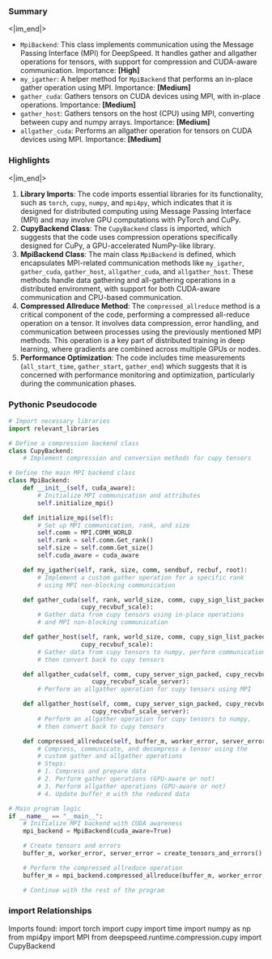

### Summary

<|im_end|>

* `MpiBackend`: This class implements communication using the Message Passing Interface (MPI) for DeepSpeed. It handles gather and allgather operations for tensors, with support for compression and CUDA-aware communication. Importance: **[High]**
* `my_igather`: A helper method for `MpiBackend` that performs an in-place gather operation using MPI. Importance: **[Medium]**
* `gather_cuda`: Gathers tensors on CUDA devices using MPI, with in-place operations. Importance: **[Medium]**
* `gather_host`: Gathers tensors on the host (CPU) using MPI, converting between cupy and numpy arrays. Importance: **[Medium]**
* `allgather_cuda`: Performs an allgather operation for tensors on CUDA devices using MPI. Importance: **[Medium]**

### Highlights

<|im_end|>

1. **Library Imports**: The code imports essential libraries for its functionality, such as `torch`, `cupy`, `numpy`, and `mpi4py`, which indicates that it is designed for distributed computing using Message Passing Interface (MPI) and may involve GPU computations with PyTorch and CuPy.
2. **CupyBackend Class**: The `CupyBackend` class is imported, which suggests that the code uses compression operations specifically designed for CuPy, a GPU-accelerated NumPy-like library.
3. **MpiBackend Class**: The main class `MpiBackend` is defined, which encapsulates MPI-related communication methods like `my_igather`, `gather_cuda`, `gather_host`, `allgather_cuda`, and `allgather_host`. These methods handle data gathering and all-gathering operations in a distributed environment, with support for both CUDA-aware communication and CPU-based communication.
4. **Compressed Allreduce Method**: The `compressed_allreduce` method is a critical component of the code, performing a compressed all-reduce operation on a tensor. It involves data compression, error handling, and communication between processes using the previously mentioned MPI methods. This operation is a key part of distributed training in deep learning, where gradients are combined across multiple GPUs or nodes.
5. **Performance Optimization**: The code includes time measurements (`all_start_time`, `gather_start`, `gather_end`) which suggests that it is concerned with performance monitoring and optimization, particularly during the communication phases.

### Pythonic Pseudocode

```python
# Import necessary libraries
import relevant_libraries

# Define a compression backend class
class CupyBackend:
    # Implement compression and conversion methods for cupy tensors

# Define the main MPI backend class
class MpiBackend:
    def __init__(self, cuda_aware):
        # Initialize MPI communication and attributes
        self.initialize_mpi()

    def initialize_mpi(self):
        # Set up MPI communication, rank, and size
        self.comm = MPI.COMM_WORLD
        self.rank = self.comm.Get_rank()
        self.size = self.comm.Get_size()
        self.cuda_aware = cuda_aware

    def my_igather(self, rank, size, comm, sendbuf, recbuf, root):
        # Implement a custom gather operation for a specific rank
        # using MPI non-blocking communication

    def gather_cuda(self, rank, world_size, comm, cupy_sign_list_packed, cupy_recvbuf_sign, cupy_worker_scale,
                    cupy_recvbuf_scale):
        # Gather data from cupy tensors using in-place operations
        # and MPI non-blocking communication

    def gather_host(self, rank, world_size, comm, cupy_sign_list_packed, cupy_recvbuf_sign, cupy_worker_scale,
                    cupy_recvbuf_scale):
        # Gather data from cupy tensors to numpy, perform communication,
        # then convert back to cupy tensors

    def allgather_cuda(self, comm, cupy_server_sign_packed, cupy_recvbuf_sign_server, cupy_server_scale,
                       cupy_recvbuf_scale_server):
        # Perform an allgather operation for cupy tensors using MPI

    def allgather_host(self, comm, cupy_server_sign_packed, cupy_recvbuf_sign_server, cupy_server_scale,
                       cupy_recvbuf_scale_server):
        # Perform an allgather operation for cupy tensors to numpy,
        # then convert back to cupy tensors

    def compressed_allreduce(self, buffer_m, worker_error, server_error, local_rank):
        # Compress, communicate, and decompress a tensor using the
        # custom gather and allgather operations
        # Steps:
        # 1. Compress and prepare data
        # 2. Perform gather operations (GPU-aware or not)
        # 3. Perform allgather operations (GPU-aware or not)
        # 4. Update buffer_m with the reduced data

# Main program logic
if __name__ == "__main__":
    # Initialize MPI backend with CUDA awareness
    mpi_backend = MpiBackend(cuda_aware=True)

    # Create tensors and errors
    buffer_m, worker_error, server_error = create_tensors_and_errors()

    # Perform the compressed allreduce operation
    buffer_m = mpi_backend.compressed_allreduce(buffer_m, worker_error, server_error, local_rank)

    # Continue with the rest of the program
```


### import Relationships

Imports found:
import torch
import cupy
import time
import numpy as np
from mpi4py import MPI
from deepspeed.runtime.compression.cupy import CupyBackend